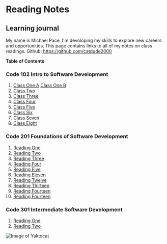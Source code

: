 # Reading Notes
## Learning journal

My name is Michael Pace.  I'm devoloping my skills to explore new careers and opportunities.  This page contains links to all of my notes on class readings.
Github: https://github.com/catdude2000


 **Table of Contents**

### Code 102 Intro to Software Development
1. [Class One A](discussion.md)
   [Class One B](https://catdude2000.github.io/live102/)
2. [Class Two](classtwo.md)
3. [Class Three](https://catdude2000.github.io/Reading3/)
4. [Class Four](https://catdude2000.github.io/Notes4/)
5. [Class Five](https://catdude2000.github.io/reading-notes-5/)
6. [Class Six](https://catdude2000.github.io/notes6/)
7. [Class Seven](https://catdude2000.github.io/notes7/)
8. [Class Eight](https://catdude2000.github.io/notes8/)


### Code 201 Foundations of Software Development
1.   [Reading One](201-1.md)
2.   [Reading Two](201-2.md)
3.   [Reading Three](201-3.md)
4.   [Reading Four](201-4.md)
5.   [Reading Five](201-5.md)
11.  [Reading Eleven](201-11.md)
12.  [Reading Twelve](201-12.md)
13.  [Reading Thirteen](201-13.md)
14.  [Reading Fourteen](201-14a.md)
14.  [Reading Fourteen](201-14b.md)


### Code 301 Intermediate Software Development
1.  [Reading One](301-1.md)
2.  [Reading Two](301-2.md)

![Image of Yaktocat](https://octodex.github.com/images/yaktocat.png)
  